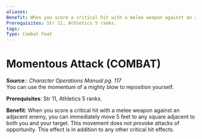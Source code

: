 ```yaml
---
aliases: 
Benefit: When you score a critical hit with a melee weapon against an adjacent enemy, you can immediately move 5 feet to any square adjacent to both you and your target. This movement does not provoke attacks of opportunity. This effect is in addition to any other critical hit effects.
Prerequisites: Str 11, Athletics 5 ranks.
tags: 
Type: Combat Feat
---
```


# Momentous Attack (COMBAT)

**Source**:: _Character Operations Manual pg. 117_  
You can use the momentum of a mighty blow to reposition yourself.

**Prerequisites**: Str 11, Athletics 5 ranks.

**Benefit**: When you score a critical hit with a melee weapon against an adjacent enemy, you can immediately move 5 feet to any square adjacent to both you and your target. This movement does not provoke attacks of opportunity. This effect is in addition to any other critical hit effects.

